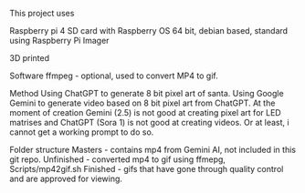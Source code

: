 This project uses

Raspberry pi 4
SD card with Raspberry OS 64 bit, debian based, standard using Raspberry Pi Imager

3D printed

Software
ffmpeg - optional, used to convert MP4 to gif.

Method
Using ChatGPT to generate 8 bit pixel art of santa.
Using Google Gemini to generate video based on 8 bit pixel art from ChatGPT.
At the moment of creation Gemini (2.5) is not good at creating pixel art for LED matrises and ChatGPT (Sora 1) is not good at creating videos.
Or at least, i cannot get a working prompt to do so.

Folder structure
Masters - contains mp4 from Gemini AI, not included in this git repo.
Unfinished - converted mp4 to gif using ffmepg, Scripts/mp42gif.sh
Finished - gifs that have gone through quality control and are approved for viewing.